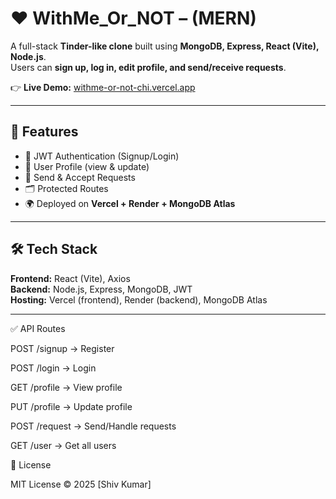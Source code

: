 # ❤️ WithMe_Or_NOT – (MERN)

A full-stack **Tinder-like clone** built using **MongoDB, Express, React (Vite), Node.js**.  
Users can **sign up, log in, edit profile, and send/receive requests**.  

👉 **Live Demo:** [withme-or-not-chi.vercel.app](https://withme-or-not-chi.vercel.app/login)  

---

## 🚀 Features
- 🔐 JWT Authentication (Signup/Login)  
- 👤 User Profile (view & update)  
- 🤝 Send & Accept Requests  
- 🗂 Protected Routes  
- 🌍 Deployed on **Vercel + Render + MongoDB Atlas**  

---

## 🛠️ Tech Stack
**Frontend:** React (Vite), Axios  
**Backend:** Node.js, Express, MongoDB, JWT  
**Hosting:** Vercel (frontend), Render (backend), MongoDB Atlas  

---

✅ API Routes

POST /signup → Register

POST /login → Login

GET /profile → View profile

PUT /profile → Update profile

POST /request → Send/Handle requests

GET /user → Get all users

📜 License

MIT License © 2025 [Shiv Kumar]
